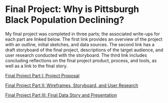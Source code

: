 # Final Project: Why is Pittsburgh Black Population Declining? 

My final project was completed in three parts; the associated write-ups for each part are linked below. The first link provides an overview of the project with an outline, initial sketches, and data sources. The second link has a draft storyboard of the final project, descriptions of the target audience, and user research conducted with the storyboard. The third link includes concluding reflections on the final project product, process, and tools, as well as a link to the final story.

[Final Project Part I: Project Proposal](/ProjectProposal.md)

[Final Project Part II: Wireframes, Storyboard, and User Research](/ProjectPart2.md)

[Final Project Part III: Final Data Story and Presentation](/ProjectPart3.md)


